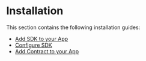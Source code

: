 # Installation

This section contains the following installation guides:

* [Add SDK to your App](add_sdk_to_your_app.md)
* [Configure SDK](configure_sdk.md)
* [Add Contract to your App](add_contract_to_your_app.md)
